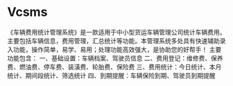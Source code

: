 # Vcsms
 《车辆费用统计管理系统》是一款适用于中小型货运车辆管理公司统计车辆费用。主要包括车辆信息，费用管理，汇总统计等功能。本管理系统多处具有快速辅助录入功能，操作简单，易学、易用；处理功能高效强大，是协助您的好帮手！ 主要功能包含： 一、基础设置：车辆档案、驾驶员信息 二、费用登记：维修费、保养费、燃油费、停车费、装潢费、轮胎费、保险费 三、费用统计：今日统计、本月统计、期间段统计、筛选统计 四、到期提醒：车辆保险到期、驾驶员到期提醒
